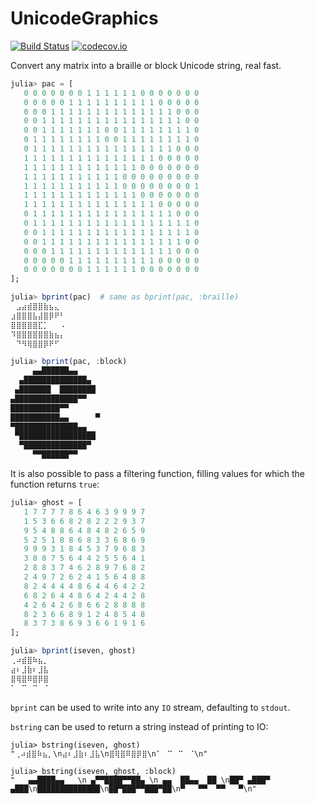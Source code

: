 # UnicodeGraphics

[![Build Status](https://travis-ci.org/rafaqz/UnicodeGraphics.jl.svg?branch=master)](https://travis-ci.org/rafaqz/UnicodeGraphics.jl)
[![codecov.io](http://codecov.io/github/rafaqz/UnicodeGraphics.jl/coverage.svg?branch=master)](http://codecov.io/github/rafaqz/UnicodeGraphics.jl?branch=master)

Convert any matrix into a braille or block Unicode string, real fast.

```julia
julia> pac = [
   0 0 0 0 0 0 0 1 1 1 1 1 1 0 0 0 0 0 0 0
   0 0 0 0 0 1 1 1 1 1 1 1 1 1 1 0 0 0 0 0
   0 0 0 1 1 1 1 1 1 1 1 1 1 1 1 1 1 0 0 0
   0 0 1 1 1 1 1 1 1 1 1 1 1 1 1 1 1 1 0 0
   0 0 1 1 1 1 1 1 1 0 0 1 1 1 1 1 1 1 1 0
   0 1 1 1 1 1 1 1 1 0 0 1 1 1 1 1 1 1 1 0
   0 1 1 1 1 1 1 1 1 1 1 1 1 1 1 1 1 0 0 0
   1 1 1 1 1 1 1 1 1 1 1 1 1 1 1 0 0 0 0 0
   1 1 1 1 1 1 1 1 1 1 1 1 1 0 0 0 0 0 0 0
   1 1 1 1 1 1 1 1 1 1 1 0 0 0 0 0 0 0 0 0
   1 1 1 1 1 1 1 1 1 1 1 0 0 0 0 0 0 0 0 1
   1 1 1 1 1 1 1 1 1 1 1 1 1 0 0 0 0 0 0 0
   1 1 1 1 1 1 1 1 1 1 1 1 1 1 1 0 0 0 0 0
   0 1 1 1 1 1 1 1 1 1 1 1 1 1 1 1 1 0 0 0
   0 1 1 1 1 1 1 1 1 1 1 1 1 1 1 1 1 1 1 0
   0 0 1 1 1 1 1 1 1 1 1 1 1 1 1 1 1 1 1 0
   0 0 1 1 1 1 1 1 1 1 1 1 1 1 1 1 1 1 0 0
   0 0 0 1 1 1 1 1 1 1 1 1 1 1 1 1 1 0 0 0
   0 0 0 0 0 1 1 1 1 1 1 1 1 1 1 0 0 0 0 0
   0 0 0 0 0 0 0 1 1 1 1 1 1 0 0 0 0 0 0 0
];

julia> bprint(pac)  # same as bprint(pac, :braille)
⠀⣠⣴⣾⣿⣿⣷⣦⣄⠀
⣰⣿⣿⣿⣧⣼⣿⡿⠟⠃
⣿⣿⣿⣿⣿⣏⡁⠀⠀⠠
⠹⣿⣿⣿⣿⣿⣿⣷⣦⡄
⠀⠙⠻⢿⣿⣿⡿⠟⠋⠀

julia> bprint(pac, :block)
     ▄▄██████▄▄     
  ▄██████████████▄  
 ▄███████  ████████ 
▄██████████████▀▀   
███████████▀▀       
███████████▄▄      ▀
▀██████████████▄▄   
 ▀█████████████████ 
  ▀██████████████▀  
     ▀▀██████▀▀     
```

It is also possible to pass a filtering function, filling values for which the function returns `true`:
```julia
julia> ghost = [
   1 7 7 7 7 8 6 4 6 3 9 9 9 7
   1 5 3 6 6 8 2 8 2 2 2 9 3 7
   9 5 4 8 8 6 4 8 4 8 2 6 5 9
   5 2 5 1 8 8 6 8 3 3 6 8 6 9
   9 9 9 3 1 8 4 5 3 7 9 6 8 3
   3 8 8 7 5 6 4 4 2 5 5 6 4 1
   2 8 8 3 7 4 6 2 8 9 7 6 8 2
   2 4 9 7 2 6 2 4 1 5 6 4 8 8
   8 2 4 4 4 4 8 6 4 4 6 4 2 2
   6 8 2 6 4 4 8 6 4 2 4 4 2 8
   4 2 6 4 2 6 8 6 6 2 8 8 8 8
   8 2 3 6 6 8 9 1 2 4 8 5 4 8
   8 3 7 3 8 6 9 3 6 6 1 9 1 6
];

julia> bprint(iseven, ghost)
⢀⠴⣾⣿⠷⣦⡀
⣴⠆⣸⣷⠆⣸⣧
⣿⢿⣿⠿⣿⡿⣿
⠁⠀⠉⠀⠉⠀⠈
```
`bprint` can be used to write into any `IO` stream, defaulting to `stdout`.

`bstring` can be used to return a string instead of printing to IO:
```julia-repl
julia> bstring(iseven, ghost)
"⢀⠴⣾⣿⠷⣦⡀\n⣴⠆⣸⣷⠆⣸⣧\n⣿⢿⣿⠿⣿⡿⣿\n⠁⠀⠉⠀⠉⠀⠈\n"

julia> bstring(iseven, ghost, :block)
"   ▄▄████▄▄   \n ▄▀▀████▀▀██▄ \n ▄▄  ██▄▄  ██ \n██▀ ▄███▀ ▄███\n██████████████\n██▀███▀▀███▀██\n▀   ▀▀  ▀▀   ▀\n"
```
